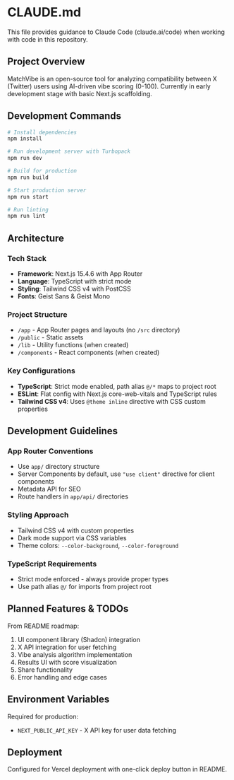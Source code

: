 # CLAUDE.md

This file provides guidance to Claude Code (claude.ai/code) when working with code in this repository.

## Project Overview

MatchVibe is an open-source tool for analyzing compatibility between X (Twitter) users using AI-driven vibe scoring (0-100). Currently in early development stage with basic Next.js scaffolding.

## Development Commands

```bash
# Install dependencies
npm install

# Run development server with Turbopack
npm run dev

# Build for production
npm run build

# Start production server
npm run start

# Run linting
npm run lint
```

## Architecture

### Tech Stack
- **Framework**: Next.js 15.4.6 with App Router
- **Language**: TypeScript with strict mode
- **Styling**: Tailwind CSS v4 with PostCSS
- **Fonts**: Geist Sans & Geist Mono

### Project Structure
- `/app` - App Router pages and layouts (no `/src` directory)
- `/public` - Static assets
- `/lib` - Utility functions (when created)
- `/components` - React components (when created)

### Key Configurations
- **TypeScript**: Strict mode enabled, path alias `@/*` maps to project root
- **ESLint**: Flat config with Next.js core-web-vitals and TypeScript rules
- **Tailwind CSS v4**: Uses `@theme inline` directive with CSS custom properties

## Development Guidelines

### App Router Conventions
- Use `app/` directory structure
- Server Components by default, use `"use client"` directive for client components
- Metadata API for SEO
- Route handlers in `app/api/` directories

### Styling Approach
- Tailwind CSS v4 with custom properties
- Dark mode support via CSS variables
- Theme colors: `--color-background`, `--color-foreground`

### TypeScript Requirements
- Strict mode enforced - always provide proper types
- Use path alias `@/` for imports from project root

## Planned Features & TODOs

From README roadmap:
1. UI component library (Shadcn) integration
2. X API integration for user fetching
3. Vibe analysis algorithm implementation
4. Results UI with score visualization
5. Share functionality
6. Error handling and edge cases

## Environment Variables

Required for production:
- `NEXT_PUBLIC_API_KEY` - X API key for user data fetching

## Deployment

Configured for Vercel deployment with one-click deploy button in README.
